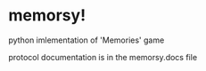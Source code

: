 # memorsy!
python imlementation of 'Memories' game

protocol documentation is in the memorsy.docs file

